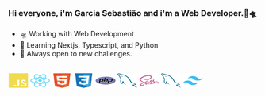 ### Hi everyone, i'm Garcia Sebastião and i'm a Web Developer.🐰🛸

- 🛸 Working with Web Development
- 🧠 Learning Nextjs, Typescript, and Python
- 🚀 Always open to new challenges.

<div style="display: inline_block"><br>
  <img align="center" alt="Garcia-Js" height="30" width="40" src="https://raw.githubusercontent.com/devicons/devicon/master/icons/javascript/javascript-plain.svg">
  <img align="center" alt="Garcia-React" height="30" width="40" src="https://raw.githubusercontent.com/devicons/devicon/master/icons/react/react-original.svg">
  <img align="center" alt="Garcia-HTML" height="30" width="40" src="https://raw.githubusercontent.com/devicons/devicon/master/icons/html5/html5-original.svg">
  <img align="center" alt="Garcia-CSS" height="30" width="40" src="https://raw.githubusercontent.com/devicons/devicon/master/icons/css3/css3-original.svg">
  <img align="center" alt="Garcia-PHP" height="30" width="40" src="https://raw.githubusercontent.com/devicons/devicon/master/icons/php/php-original.svg">
  <img align="center" alt="Garcia-MySQL" height="30" width="40" src="https://raw.githubusercontent.com/devicons/devicon/master/icons/mysql/mysql-original.svg">
  <img align="center" alt="Garcia-Sass" height="30" width="40" src="https://raw.githubusercontent.com/devicons/devicon/master/icons/sass/sass-original.svg">
  <img align="center" alt="Garcia-MySQL" height="30" width="40" src="https://raw.githubusercontent.com/devicons/devicon/master/icons/mysql/mysql-original.svg">
  <img align="center" alt="Garcia-Tailwindcss" height="30" width="40" src="https://raw.githubusercontent.com/devicons/devicon/master/icons/tailwindcss/tailwindcss-original.svg">
</div>
